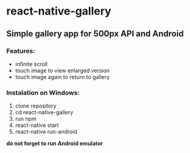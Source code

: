 # react-native-gallery
## Simple gallery app for 500px API and Android
### Features:
- infinite scroll
- touch image to view enlarged version
- touch image again to return to gallery

### Instalation on Windows: 
1. clone repository
2. cd react-native-gallery
3. run npm
4. react-native start
5. react-native run-android

**do not forget to run Android emulator**
